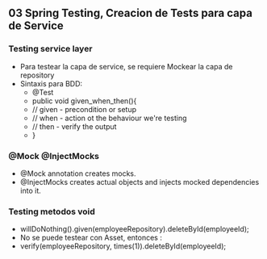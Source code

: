 ## 03 Spring Testing, Creacion de Tests para capa de Service


### Testing service layer
- Para testear la capa de service, se requiere Mockear la capa de repository
- Sintaxis para BDD:
  - @Test
  - public void given_when_then(){
  - // given - precondition or setup
  - // when - action ot the behaviour we're testing
  - // then - verify the output
  - }

### @Mock @InjectMocks
- @Mock annotation creates mocks.
- @InjectMocks creates actual objects and injects mocked dependencies into it.

### Testing metodos void
- willDoNothing().given(employeeRepository).deleteById(employeeId);
- No se puede testear con Asset, entonces :
- verify(employeeRepository, times(1)).deleteById(employeeId);


